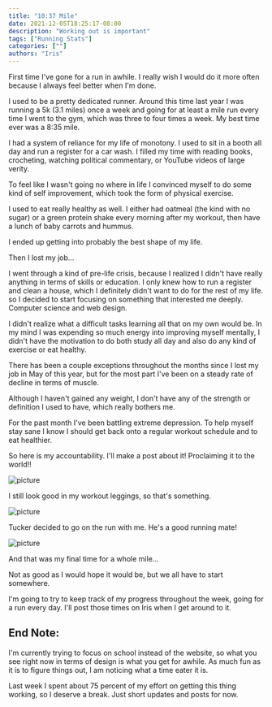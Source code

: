 ```yaml
---
title: "10:37 Mile"
date: 2021-12-05T18:25:17-08:00
description: "Working out is important"
tags: ["Running Stats"]
categories: [""]
authors: "Iris"
---
```


First time I've gone for a run in awhile. I really wish I would do it more often because I always feel better when I'm done.

I used to be a pretty dedicated runner. Around this time last year I was running a 5k (3.1 miles) once a week and going for at least a mile run every time I went to the gym, which was three to four times a week. My best time ever was a 8:35 mile.

I had a system of reliance for my life of monotony. I used to sit in a booth all day and run a register for a car wash. I filled my time with reading books, crocheting, watching political commentary, or YouTube videos of large verity.

To feel like I wasn't going no where in life I convinced myself to do some kind of self improvement, which took the form of physical exercise.

I used to eat really healthy as well. I either had oatmeal (the kind with no sugar) or a green protein shake every morning after my workout, then have a lunch of baby carrots and hummus. 

I ended up getting into probably the best shape of my life. 

Then I lost my job...

I went through a kind of pre-life crisis, because I realized I didn't have really anything in terms of skills or education. I only knew how to run a register and clean a house, which I definitely didn't want to do for the rest of my life. so I decided to start focusing on something that interested me deeply. Computer science and web design. 

I didn't realize what a difficult tasks learning all that on my own would be. In my mind I was expending so much energy into improving myself mentally, I didn't have the motivation to do both study all day and also do any kind of exercise or eat healthy.

There has been a couple exceptions throughout the months since I lost my job in May of this year, but for the most part I've been on a steady rate of decline in terms of muscle. 

Although I haven't gained any weight, I don't have any of the strength or definition I used to have, which really bothers me. 

For the past month I've been battling extreme depression. To help myself stay sane I know I should get back onto a regular workout schedule and to eat healthier.

So here is my accountability. I'll make a post about it! Proclaiming it to the world!!

![picture](/beforeRun.jpg)

I still look good in my workout leggings, so that's something.

![picture](/onRun.jpg)

Tucker decided to go on the run with me. He's a good running mate!

![picture](/runTime.jpg)

And that was my final time for a whole mile...

Not as good as I would hope it would be, but we all have to start somewhere. 

I'm going to try to keep track of my progress throughout the week, going for a run every day. I'll post those times on Iris when I get around to it.

## End Note:

I'm currently trying to focus on school instead of the website, so what you see right now in terms of design is what you get for awhile. As much fun as it is to figure things out, I am noticing what a time eater it is. 

Last week I spent about 75 percent of my effort on getting this thing working, so I deserve a break. Just short updates and posts for now.

